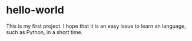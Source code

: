# hello-world
This is my first project.
I hope that it is an easy issue to learn an language, such as Python, in a short time.
